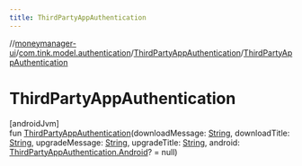 ```yaml
---
title: ThirdPartyAppAuthentication
---
```

//[moneymanager-ui](../../../index.html)/[com.tink.model.authentication](../index.html)/[ThirdPartyAppAuthentication](index.html)/[ThirdPartyAppAuthentication](-third-party-app-authentication.html)



# ThirdPartyAppAuthentication



[androidJvm]\
fun [ThirdPartyAppAuthentication](-third-party-app-authentication.html)(downloadMessage: [String](https://kotlinlang.org/api/latest/jvm/stdlib/kotlin/-string/index.html), downloadTitle: [String](https://kotlinlang.org/api/latest/jvm/stdlib/kotlin/-string/index.html), upgradeMessage: [String](https://kotlinlang.org/api/latest/jvm/stdlib/kotlin/-string/index.html), upgradeTitle: [String](https://kotlinlang.org/api/latest/jvm/stdlib/kotlin/-string/index.html), android: [ThirdPartyAppAuthentication.Android](-android/index.html)? = null)




